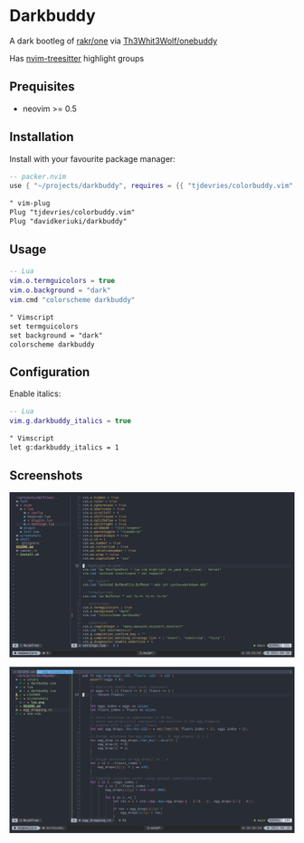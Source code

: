 # Darkbuddy

A dark bootleg of [rakr/one](https://github.com/rakr/one) via
[Th3Whit3Wolf/onebuddy](https://github.com/Th3Whit3Wolf/onebuddy)

Has [nvim-treesitter](https://github.com/nvim-treesitter/nvim-treesitter) highlight groups

## Prequisites

- neovim >= 0.5

## Installation

Install with your favourite package manager:

```lua
-- packer.nvim
use { "~/projects/darkbuddy", requires = {{ "tjdevries/colorbuddy.vim" }} }
```

```vim
" vim-plug
Plug "tjdevries/colorbuddy.vim"
Plug "davidkeriuki/darkbuddy"
```

## Usage

```lua
-- Lua
vim.o.termguicolors = true
vim.o.background = "dark"
vim.cmd "colorscheme darkbuddy"
```

```vim
" Vimscript
set termguicolors
set background = "dark"
colorscheme darkbuddy
```

## Configuration

Enable italics:

```lua
-- Lua
vim.g.darkbuddy_italics = true
```

```vim
" Vimscript
let g:darkbuddy_italics = 1
```

## Screenshots

![lua](screenshots/lua.png)

![rust](screenshots/rust.png)
